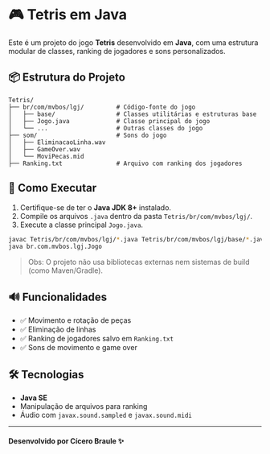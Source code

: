 
# 🎮 Tetris em Java

Este é um projeto do jogo **Tetris** desenvolvido em **Java**, com uma estrutura modular de classes, ranking de jogadores e sons personalizados.

## 📦 Estrutura do Projeto

```
Tetris/
├── br/com/mvbos/lgj/         # Código-fonte do jogo
│   ├── base/                 # Classes utilitárias e estruturas base
│   ├── Jogo.java             # Classe principal do jogo
│   └── ...                   # Outras classes do jogo
├── som/                      # Sons do jogo
│   ├── EliminacaoLinha.wav
│   ├── GameOver.wav
│   └── MoviPecas.mid
├── Ranking.txt               # Arquivo com ranking dos jogadores
```

## 🚀 Como Executar

1. Certifique-se de ter o **Java JDK 8+** instalado.
2. Compile os arquivos `.java` dentro da pasta `Tetris/br/com/mvbos/lgj/`.
3. Execute a classe principal `Jogo.java`.

```bash
javac Tetris/br/com/mvbos/lgj/*.java Tetris/br/com/mvbos/lgj/base/*.java
java br.com.mvbos.lgj.Jogo
```

> Obs: O projeto não usa bibliotecas externas nem sistemas de build (como Maven/Gradle).

## 🔊 Funcionalidades

- ✅ Movimento e rotação de peças
- ✅ Eliminação de linhas
- ✅ Ranking de jogadores salvo em `Ranking.txt`
- ✅ Sons de movimento e game over

## 🛠 Tecnologias

- **Java SE**
- Manipulação de arquivos para ranking
- Áudio com `javax.sound.sampled` e `javax.sound.midi`

---
#### Desenvolvido por Cícero Braule ✨
